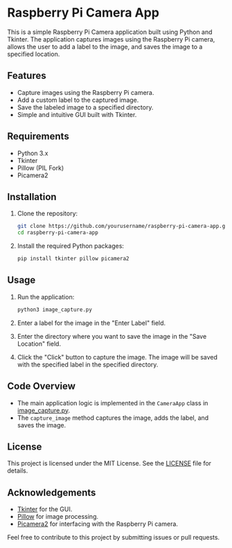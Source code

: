 # Raspberry Pi Camera App

This is a simple Raspberry Pi Camera application built using Python and Tkinter. The application captures images using the Raspberry Pi camera, allows the user to add a label to the image, and saves the image to a specified location.

## Features

- Capture images using the Raspberry Pi camera.
- Add a custom label to the captured image.
- Save the labeled image to a specified directory.
- Simple and intuitive GUI built with Tkinter.

## Requirements

- Python 3.x
- Tkinter
- Pillow (PIL Fork)
- Picamera2

## Installation

1. Clone the repository:
    ```sh
    git clone https://github.com/yourusername/raspberry-pi-camera-app.git
    cd raspberry-pi-camera-app
    ```

2. Install the required Python packages:
    ```sh
    pip install tkinter pillow picamera2
    ```

## Usage

1. Run the application:
    ```sh
    python3 image_capture.py
    ```

2. Enter a label for the image in the "Enter Label" field.

3. Enter the directory where you want to save the image in the "Save Location" field.

4. Click the "Click" button to capture the image. The image will be saved with the specified label in the specified directory.

## Code Overview

- The main application logic is implemented in the `CameraApp` class in [image_capture.py](image_capture.py).
- The `capture_image` method captures the image, adds the label, and saves the image.

## License

This project is licensed under the MIT License. See the [LICENSE](LICENSE) file for details.

## Acknowledgements

- [Tkinter](https://docs.python.org/3/library/tkinter.html) for the GUI.
- [Pillow](https://python-pillow.org/) for image processing.
- [Picamera2](https://github.com/raspberrypi/picamera2) for interfacing with the Raspberry Pi camera.

Feel free to contribute to this project by submitting issues or pull requests.